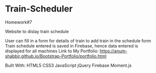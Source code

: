 # Train-Scheduler
Homework#7

Website to dislay train schedule

User can fill in a form for details of train to add train in the schedule form
Train schedule entered is saved in Firebase, hence data entered is displayed for all machines
Link to My Portfolio: https://anum-shabbir.github.io/Bootstrap-Portfolio/portfolio.html

Built With: HTML5 CSS3 JavaScript jQuery Firebase Moment.js
